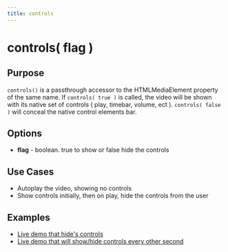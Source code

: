```yaml
---
title: controls
---
```

# controls( flag ) #

## Purpose ##

`controls()` is a passthrough accessor to the HTMLMediaElement property of the same name. If `controls( true )` is called, the video will be shown with its native set of controls ( play, timebar, volume, ect ). `controls( false )` will conceal the native control elements bar.

## Options ##

* **flag** - boolean. true to show or false hide the controls

## Use Cases ##

* Autoplay the video, showing no controls
* Show controls initially, then on play, hide the controls from the user

## Examples ##

* [Live demo that hide's controls](http://jsfiddle.net/popcornjs/z3z5w/)
* [Live demo that will show/hide controls every other second](http://jsfiddle.net/popcornjs/e7rys/)
